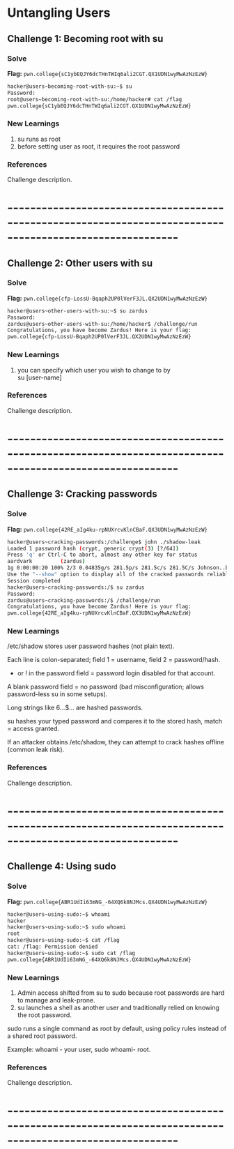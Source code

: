 # Untangling Users

## Challenge 1: Becoming root with su


### Solve

**Flag:** `pwn.college{sC1ybEQJY6dcTHnTWIq6ali2CGT.QX1UDN1wyMwAzNzEzW}`

```bash
hacker@users~becoming-root-with-su:~$ su
Password: 
root@users~becoming-root-with-su:/home/hacker# cat /flag
pwn.college{sC1ybEQJY6dcTHnTWIq6ali2CGT.QX1UDN1wyMwAzNzEzW}
```
### New Learnings

1. su runs as root  
2. before setting user as root, it requires the root password  

  

### References

Challenge description.

# ----------------------------------------------------------------------------------------------------------

## Challenge 2: Other users with su


### Solve

**Flag:** `pwn.college{cfp-LossU-Bqaph2UP0lVerF3JL.QX2UDN1wyMwAzNzEzW}`

```bash
hacker@users~other-users-with-su:~$ su zardus
Password: 
zardus@users~other-users-with-su:/home/hacker$ /challenge/run
Congratulations, you have become Zardus! Here is your flag:
pwn.college{cfp-LossU-Bqaph2UP0lVerF3JL.QX2UDN1wyMwAzNzEzW}
```
### New Learnings

1. you can specify which user you wish to change to by  
su [user-name]  


  

### References

Challenge description.

# ----------------------------------------------------------------------------------------------------------

## Challenge 3: Cracking passwords

### Solve

**Flag:** `pwn.college{42RE_aIg4ku-rpNUXrcvKlnCBaF.QX3UDN1wyMwAzNzEzW}`

```bash
hacker@users~cracking-passwords:/challenge$ john ./shadow-leak
Loaded 1 password hash (crypt, generic crypt(3) [?/64])
Press 'q' or Ctrl-C to abort, almost any other key for status
aardvark         (zardus)
1g 0:00:00:20 100% 2/3 0.04835g/s 281.5p/s 281.5c/s 281.5C/s Johnson..buzz
Use the "--show" option to display all of the cracked passwords reliably
Session completed
hacker@users~cracking-passwords:/$ su zardus
Password: 
zardus@users~cracking-passwords:/$ /challenge/run
Congratulations, you have become Zardus! Here is your flag:
pwn.college{42RE_aIg4ku-rpNUXrcvKlnCBaF.QX3UDN1wyMwAzNzEzW}
```
### New Learnings

/etc/shadow stores user password hashes (not plain text).  

Each line is colon-separated; field 1 = username, field 2 = password/hash.  

* or ! in the password field = password login disabled for that account.  

A blank password field = no password (bad misconfiguration; allows password-less su in some setups).  

Long strings like $6$...$... are hashed passwords.    

su hashes your typed password and compares it to the stored hash, match = access granted.  

If an attacker obtains /etc/shadow, they can attempt to crack hashes offline (common leak risk).  

  

### References

Challenge description.

# ----------------------------------------------------------------------------------------------------------

## Challenge 4: Using sudo


### Solve

**Flag:** `pwn.college{ABR1UdIi63mNG_-64XQ6k8NJMcs.QX4UDN1wyMwAzNzEzW}`

```bash
hacker@users~using-sudo:~$ whoami
hacker
hacker@users~using-sudo:~$ sudo whoami
root
hacker@users~using-sudo:~$ cat /flag
cat: /flag: Permission denied
hacker@users~using-sudo:~$ sudo cat /flag
pwn.college{ABR1UdIi63mNG_-64XQ6k8NJMcs.QX4UDN1wyMwAzNzEzW}
```
### New Learnings

1. Admin access shifted from su to sudo because root passwords are hard to manage and leak-prone.  
2. su launches a shell as another user and traditionally relied on knowing the root password.  

sudo runs a single command as root by default, using policy rules instead of a shared root password.  

Example: whoami - your user, sudo whoami- root.  


  

### References

Challenge description.

# ----------------------------------------------------------------------------------------------------------
